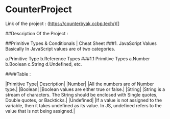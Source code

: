 # CounterProject
Link of the project : (https://counterbyak.ccbp.tech/)[]

##Description Of the Project :

##Primitive Types & Conditionals | Cheat Sheet
###1. JavaScript Values
Basically In JavaScript values are of two categories.

a.Primitive Type
b.Reference Types
###1.1 Primitive Types
a.Number
b.Boolean
c.String
d.Undefined, etc.

####Table :

|Primitive Type|	Description|
|Number|       |All the numbers are of Number type.|
|Boolean|	     |Boolean values are either true or false.|
|String|	       |String is a stream of characters. The String should be enclosed with Single quotes, Double quotes, or 
               Backticks.|
|Undefined|	   |If a value is not assigned to the variable, then it takes undefined as its value. In JS, undefined refers to 
               the value that is not being assigned.|
